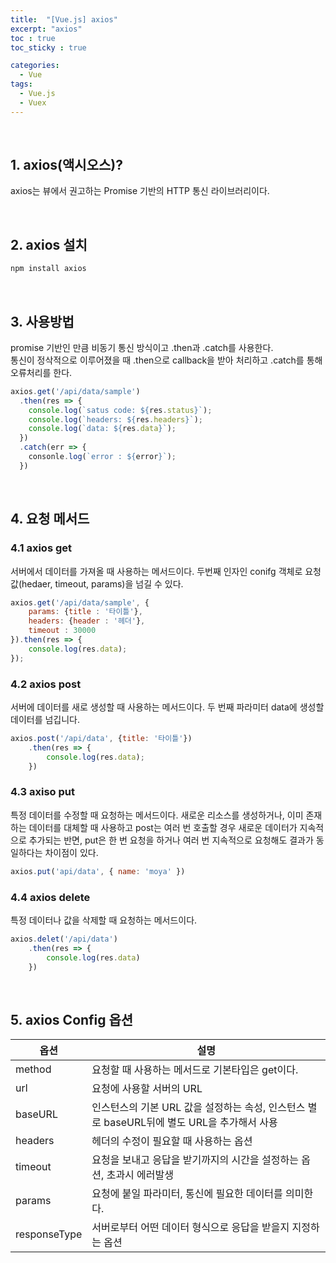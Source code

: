 ```yaml
---
title:  "[Vue.js] axios"
excerpt: "axios"
toc : true
toc_sticky : true

categories:
  - Vue
tags: 
  - Vue.js
  - Vuex
---
```



<br/>

## 1. axios(액시오스)?

axios는 뷰에서 권고하는 Promise 기반의 HTTP 통신 라이브러리이다.

<br/>

## 2. axios 설치

```javascript
npm install axios
```

<br/>


## 3. 사용방법

promise 기반인 만큼 비동기 통신 방식이고 .then과 .catch를 사용한다.<br/>
통신이 정삭적으로 이루어졌을 때 .then으로 callback을 받아 처리하고 .catch를 통해 오류처리를 한다.

```javascript
axios.get('/api/data/sample')
  .then(res => {
	console.log(`satus code: ${res.status}`);
	console.log(`headers: ${res.headers}`);
	console.log(`data: ${res.data}`);
  })
  .catch(err => {
	consonle.log(`error : ${error}`);
  })
```

<br/>

## 4. 요청 메서드 

### 4.1 axios get

서버에서 데이터를 가져올 때 사용하는 메서드이다. 두번째 인자인 conifg 객체로 요청 값(hedaer, timeout, params)을 넘길 수 있다.

```javascript
axios.get('/api/data/sample', {
	params: {title : '타이틀'},
	headers: {header : '헤더'},
	timeout : 30000
}).then(res => {
	console.log(res.data);
});
```

### 4.2 axios post

서버에 데이터를 새로 생성할 때 사용하는 메서드이다. 두 번째 파라미터 data에 생성할 데이터를 넘깁니다.

```javascript
axios.post('/api/data', {title: '타이틀'})
	.then(res => {
		console.log(res.data);
	})
```


### 4.3 axiso put

특정 데이터를 수정할 때 요청하는 메서드이다. 새로운 리소스를 생성하거나, 이미 존재하는 데이터를 대체할 때 사용하고 post는 여러 번 호출할 경우 새로운 데이터가 지속적으로 추가되는 반면, put은 한 번 요청을 하거나 여러 번 지속적으로 요청해도 결과가 동일하다는 차이점이 있다.

```javascript
axios.put('api/data', { name: 'moya' })
```


### 4.4 axios delete

특정 데이터나 값을 삭제할 때 요청하는 메서드이다.

```javascript
axios.delet('/api/data')
	.then(res => {
		console.log(res.data)
	})
```

<br/>


## 5. axios Config 옵션

|옵션|설명|
|------|---|
|method|요청할 때 사용하는 메서드로 기본타입은 get이다.|
|url|요청에 사용할 서버의 URL|
|baseURL|인스턴스의 기본 URL 값을 설정하는 속성, 인스턴스 별로 baseURL뒤에 별도 URL을 추가해서 사용|
|headers|헤더의 수정이 필요할 때 사용하는 옵션|
|timeout|요청을 보내고 응답을 받기까지의 시간을 설정하는 옵션, 초과시 에러발생|
|params|요청에 붙일 파라미터, 통신에 필요한 데이터를 의미한다.|
|responseType|서버로부터 어떤 데이터 형식으로 응답을 받을지 지정하는 옵션|





